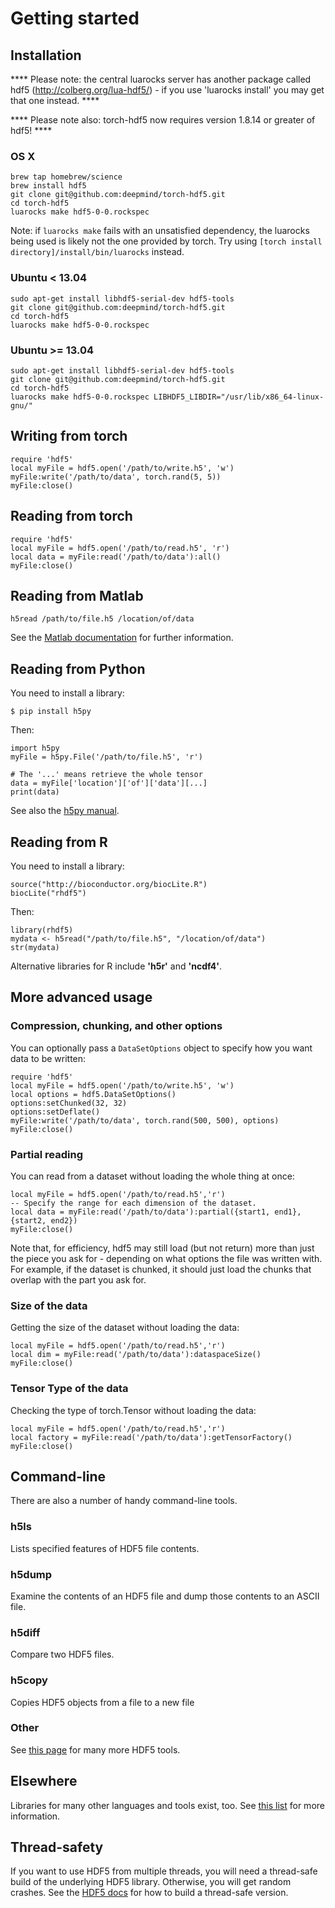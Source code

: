 # Getting started

## Installation

**** Please note: the central luarocks server has another package called hdf5 (http://colberg.org/lua-hdf5/) - if you use 'luarocks install' you may get that one instead. ****

**** Please note also: torch-hdf5 now requires version 1.8.14 or greater of hdf5! ****

### OS X

    brew tap homebrew/science
    brew install hdf5
    git clone git@github.com:deepmind/torch-hdf5.git
    cd torch-hdf5
    luarocks make hdf5-0-0.rockspec

Note: if `luarocks make` fails with an unsatisfied dependency, the luarocks being used is likely not the one provided by torch. Try using `[torch install directory]/install/bin/luarocks` instead.

### Ubuntu < 13.04

    sudo apt-get install libhdf5-serial-dev hdf5-tools
    git clone git@github.com:deepmind/torch-hdf5.git
    cd torch-hdf5
    luarocks make hdf5-0-0.rockspec

### Ubuntu >= 13.04

    sudo apt-get install libhdf5-serial-dev hdf5-tools
    git clone git@github.com:deepmind/torch-hdf5.git
    cd torch-hdf5
    luarocks make hdf5-0-0.rockspec LIBHDF5_LIBDIR="/usr/lib/x86_64-linux-gnu/"

## Writing from torch

    require 'hdf5'
    local myFile = hdf5.open('/path/to/write.h5', 'w')
    myFile:write('/path/to/data', torch.rand(5, 5))
    myFile:close()

## Reading from torch

    require 'hdf5'
    local myFile = hdf5.open('/path/to/read.h5', 'r')
    local data = myFile:read('/path/to/data'):all()
    myFile:close()

## Reading from Matlab

    h5read /path/to/file.h5 /location/of/data

See the [Matlab documentation](http://www.mathworks.co.uk/help/matlab/hdf5-files.html) for further information.

## Reading from Python

You need to install a library:

    $ pip install h5py

Then:

    import h5py
    myFile = h5py.File('/path/to/file.h5', 'r')

    # The '...' means retrieve the whole tensor
    data = myFile['location']['of']['data'][...]
    print(data)

See also the [h5py manual](http://www.h5py.org/docs/).

## Reading from R

You need to install a library:

    source("http://bioconductor.org/biocLite.R")
    biocLite("rhdf5")

Then:

    library(rhdf5)
    mydata <- h5read("/path/to/file.h5", "/location/of/data")
    str(mydata)

Alternative libraries for R include **'h5r'** and **'ncdf4'**.

## More advanced usage

### Compression, chunking, and other options

You can optionally pass a `DataSetOptions` object to specify how you want data to be written:

    require 'hdf5'
    local myFile = hdf5.open('/path/to/write.h5', 'w')
    local options = hdf5.DataSetOptions()
    options:setChunked(32, 32)
    options:setDeflate()
    myFile:write('/path/to/data', torch.rand(500, 500), options)
    myFile:close()

### Partial reading

You can read from a dataset without loading the whole thing at once:

    local myFile = hdf5.open('/path/to/read.h5','r')
    -- Specify the range for each dimension of the dataset.
    local data = myFile:read('/path/to/data'):partial({start1, end1}, {start2, end2})
    myFile:close()
    
Note that, for efficiency, hdf5 may still load (but not return) more than just the piece you ask for - depending on what options the file was written with. For example, if the dataset is chunked, it should just load the chunks that overlap with the part you ask for.

### Size of the data

Getting the size of the dataset without loading the data:
	
    local myFile = hdf5.open('/path/to/read.h5','r')
    local dim = myFile:read('/path/to/data'):dataspaceSize()
    myFile:close()

### Tensor Type of the data

Checking the type of torch.Tensor without loading the data:
	
    local myFile = hdf5.open('/path/to/read.h5','r')
    local factory = myFile:read('/path/to/data'):getTensorFactory()
    myFile:close()

## Command-line

There are also a number of handy command-line tools.

### h5ls

Lists specified features of HDF5 file contents.

### h5dump

Examine the contents of an HDF5 file and dump those contents to an ASCII file.

### h5diff

Compare two HDF5 files.

### h5copy

Copies HDF5 objects from a file to a new file

### Other

See [this page](http://www.hdfgroup.org/HDF5/doc/RM/Tools.html) for many more HDF5 tools.

## Elsewhere

Libraries for many other languages and tools exist, too. See [this list](http://en.wikipedia.org/wiki/Hierarchical_Data_Format#Interfaces) for more information.

## Thread-safety

If you want to use HDF5 from multiple threads, you will need a thread-safe build of the underlying HDF5 library. Otherwise, you will get random crashes. See the [HDF5 docs](https://www.hdfgroup.org/hdf5-quest.html#tsafe) for how to build a thread-safe version.
